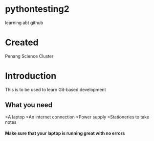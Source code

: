 # pythontesting2
learning abt github 

# Created
Penang Science Cluster

# Introduction

This is to be used to learn Git-based development

## What you need

<A laptop
<An internet connection 
<Power supply
<Stationeries to take notes

#### Make sure that your laptop is running great with no errors
